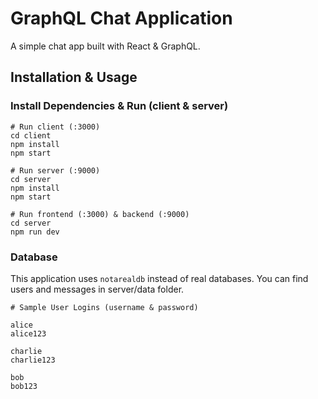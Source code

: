 # GraphQL Chat Application

A simple chat app built with React & GraphQL.

## Installation & Usage

### Install Dependencies & Run (client & server)

```
# Run client (:3000)
cd client
npm install
npm start

# Run server (:9000)
cd server
npm install
npm start

# Run frontend (:3000) & backend (:9000)
cd server
npm run dev
```

### Database

This application uses ```notarealdb``` instead of real databases. You can find users and messages in server/data folder.

```
# Sample User Logins (username & password)

alice
alice123

charlie
charlie123

bob
bob123
```